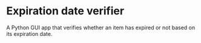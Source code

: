 # Expiration date verifier
A Python GUI app that verifies whether an item has expired or not based on its expiration date.

